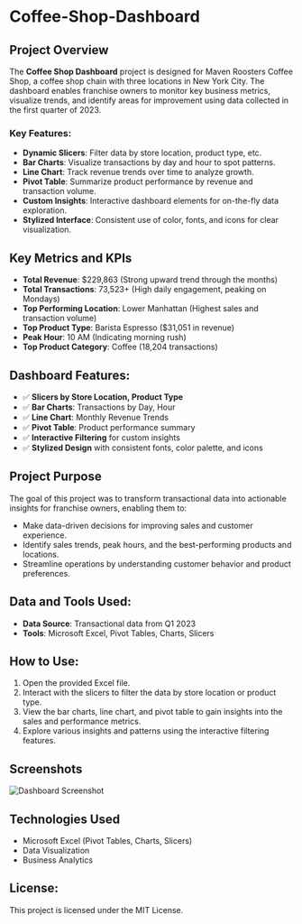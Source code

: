 # Coffee-Shop-Dashboard

## Project Overview
The **Coffee Shop Dashboard** project is designed for Maven Roosters Coffee Shop, a coffee shop chain with three locations in New York City. The dashboard enables franchise owners to monitor key business metrics, visualize trends, and identify areas for improvement using data collected in the first quarter of 2023.

### **Key Features**:
- **Dynamic Slicers**: Filter data by store location, product type, etc.
- **Bar Charts**: Visualize transactions by day and hour to spot patterns.
- **Line Chart**: Track revenue trends over time to analyze growth.
- **Pivot Table**: Summarize product performance by revenue and transaction volume.
- **Custom Insights**: Interactive dashboard elements for on-the-fly data exploration.
- **Stylized Interface**: Consistent use of color, fonts, and icons for clear visualization.

## Key Metrics and KPIs
- **Total Revenue**: $229,863 (Strong upward trend through the months)
- **Total Transactions**: 73,523+ (High daily engagement, peaking on Mondays)
- **Top Performing Location**: Lower Manhattan (Highest sales and transaction volume)
- **Top Product Type**: Barista Espresso ($31,051 in revenue)
- **Peak Hour**: 10 AM (Indicating morning rush)
- **Top Product Category**: Coffee (18,204 transactions)

## Dashboard Features:
- ✅ **Slicers by Store Location, Product Type**
- ✅ **Bar Charts**: Transactions by Day, Hour
- ✅ **Line Chart**: Monthly Revenue Trends
- ✅ **Pivot Table**: Product performance summary
- ✅ **Interactive Filtering** for custom insights
- ✅ **Stylized Design** with consistent fonts, color palette, and icons

## Project Purpose
The goal of this project was to transform transactional data into actionable insights for franchise owners, enabling them to:
- Make data-driven decisions for improving sales and customer experience.
- Identify sales trends, peak hours, and the best-performing products and locations.
- Streamline operations by understanding customer behavior and product preferences.

## Data and Tools Used:
- **Data Source**: Transactional data from Q1 2023
- **Tools**: Microsoft Excel, Pivot Tables, Charts, Slicers

## How to Use:
1. Open the provided Excel file.
2. Interact with the slicers to filter the data by store location or product type.
3. View the bar charts, line chart, and pivot table to gain insights into the sales and performance metrics.
4. Explore various insights and patterns using the interactive filtering features.

## Screenshots
![Dashboard Screenshot](./finalized_dashboard_01)

## Technologies Used
- Microsoft Excel (Pivot Tables, Charts, Slicers)
- Data Visualization
- Business Analytics

## License:
This project is licensed under the MIT License.
